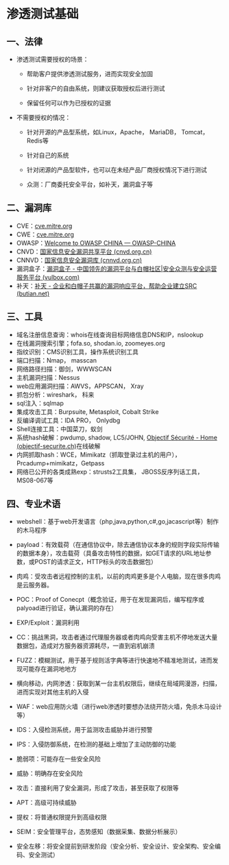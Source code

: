 # 渗透测试基础

## 一、法律

- 渗透测试需要授权的场景：

  - 帮助客户提供渗透测试服务，进而实现安全加固

  - 针对非客户的自由系统，则建议获取授权后进行测试

  - 保留任何可以作为已授权的证据

- 不需要授权的情况：

  - 针对开源的产品型系统，如Linux，Apache， MariaDB， Tomcat， Redis等

  - 针对自己的系统

  - 针对闭源的产品型软件，也可以在未经产品厂商授权情况下进行测试
  - 众测：厂商委托安全平台，如补天，漏洞盒子等

## 二、漏洞库

- CVE：[cve.mitre.org](https://cve.mitre.org/)
- CWE：[cve.mitre.org](https://cve.mitre.org/)
- OWASP：[Welcome to OWASP CHINA — OWASP-CHINA](http://www.owasp.org.cn/)
- CNVD：[国家信息安全漏洞共享平台 (cnvd.org.cn)](https://www.cnvd.org.cn/)
- CNNVD：[国家信息安全漏洞库 (cnnvd.org.cn)](https://www.cnnvd.org.cn/home/childHome)
- 漏洞盒子：[漏洞盒子 - 中国领先的漏洞平台与白帽社区|安全众测与安全运营服务平台 (vulbox.com)](https://www.vulbox.com/)
- 补天：[补天 - 企业和白帽子共赢的漏洞响应平台，帮助企业建立SRC (butian.net)](https://www.butian.net/)

## 三、工具

- 域名注册信息查询：whois在线查询目标网络信息DNS和IP，nslookup
- 在线漏洞搜索引擎；fofa.so, shodan.io, zoomeyes.org
- 指纹识别：CMS识别工具，操作系统识别工具
- 端口扫描：Nmap， masscan
- 网络路径扫描：御剑，WWWSCAN
- 主机漏洞扫描：Nessus
- web应用漏洞扫描：AWVS，APPSCAN， Xray
- 抓包分析：wireshark， 科来
- sql注入：sqlmap
- 集成攻击工具：Burpsuite, Metasploit, Cobalt Strike
- 反编译调试工具：IDA PRO， Onlydbg
- Shell连接工具：中国菜刀，蚁剑
- 系统hash破解：pwdump, shadow, LC5/JOHN, [Objectif Sécurité - Home (objectif-securite.ch)](https://objectif-securite.ch/en/)在线破解
- 内网抓取hash：WCE，Mimikatz（抓取登录过主机的用户），Prcadump+mimikatz，Getpass
- 网络已公开的各类成熟exp：strusts2工具集， JBOSS反序列话工具， MS08-067等

## 四、专业术语

- webshell：基于web开发语言（php,java,python,c#,go,jacascript等）制作的木马程序

- payload：有效载荷（在通信协议中，除去通信协议本身的规则字段实际传输的数据本身），攻击载荷（具备攻击特性的数据，如GET请求的URL地址参数，或POST的请求正文，HTTP标头的攻击数据包）

- 肉鸡：受攻击者远程控制的主机，以前的肉鸡更多是个人电脑，现在很多肉鸡是云服务器。
- POC：Proof of Conecpt（概念验证，用于在发现漏洞后，编写程序或palyoad进行验证，确认漏洞的存在）
- EXP/Exploit：漏洞利用
- CC：挑战黑洞，攻击者通过代理服务器或者肉鸡向受害主机不停地发送大量数据包，造成对方服务器资源耗尽，一直到宕机崩溃
- FUZZ：模糊测试，用于基于规则活字典等进行快速地不精准地测试，进而发现可能存在漏洞地地方
- 横向移动，内网渗透：获取到某一台主机权限后，继续在局域网漫游，扫描，进而实现对其他主机的入侵
- WAF：web应用防火墙（进行web渗透时要想办法绕开防火墙，免杀木马设计等）

- IDS：入侵检测系统，用于监测攻击威胁并进行预警
- IPS：入侵防御系统，在检测的基础上增加了主动防御的功能
- 脆弱项：可能存在一些安全风险
- 威胁：明确存在安全风险
- 攻击：直接利用了安全漏洞，形成了攻击，甚至获取了权限等
- APT：高级可持续威胁
- 提权：将普通权限提升到高级权限
- SEIM：安全管理平台，态势感知（数据采集、数据分析展示）
- 安全左移：将安全提前到研发阶段（安全分析、安全设计、安全架构、安全编码、安全测试）
